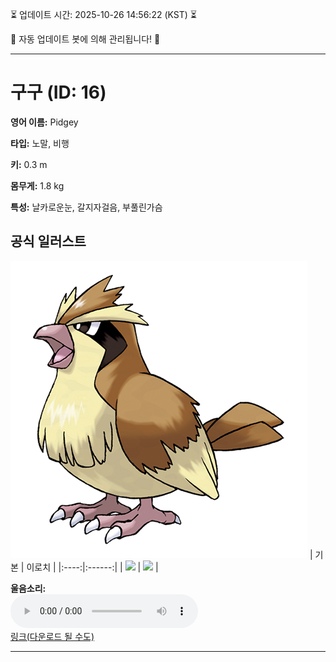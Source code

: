 
⏳ 업데이트 시간: 2025-10-26 14:56:22 (KST) ⏳

🤖 자동 업데이트 봇에 의해 관리됩니다! 🤖

---

# 구구 (ID: 16)
**영어 이름:** Pidgey

**타입:** 노말, 비행

**키:** 0.3 m

**몸무게:** 1.8 kg

**특성:** 날카로운눈, 갈지자걸음, 부풀린가슴

## 공식 일러스트
![](https://raw.githubusercontent.com/PokeAPI/sprites/master/sprites/pokemon/other/official-artwork/16.png)
| 기본 | 이로치 |
|:----:|:------:|
| <img src="http://play.pokemonshowdown.com/sprites/ani/pidgey.gif" width="200"> | <img src="http://play.pokemonshowdown.com/sprites/ani-shiny/pidgey.gif" width="200"> |

**울음소리:**<br><audio controls src="https://raw.githubusercontent.com/PokeAPI/cries/main/cries/pokemon/latest/16.ogg"></audio><br> [링크(다운로드 될 수도)](https://raw.githubusercontent.com/PokeAPI/cries/main/cries/pokemon/latest/16.ogg)


---
